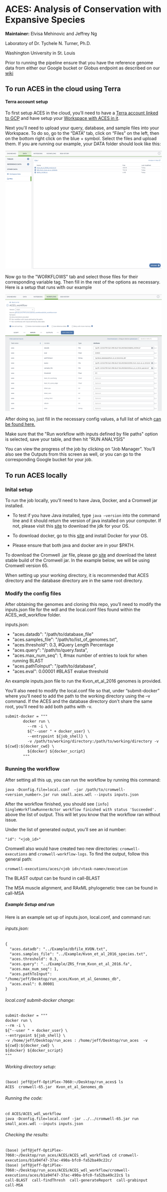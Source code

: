 **<span style="text-decoration:underline;"><h1>ACES: Analysis of Conservation with Expansive Species</h1></span>** 
  

**Maintainer:** Elvisa Mehinovic and Jeffrey Ng 

Laboratory of Dr. Tychele N. Turner, Ph.D.

Washington University in St. Louis 


   
Prior to running the pipeline ensure that you have the reference genome data from either our Google bucket or Globus endpoint as described on our [wiki](https://github.com/TNTurnerLab/ACES/wiki/Retrieving-Reference-Genome-Data)

 

## To run ACES in the cloud using Terra

#### Terra account setup

To first setup ACES in the cloud, you’ll need to have a [Terra account linked to GCP](https://github.com/TNTurnerLab/ACES/wiki/Setting-Up-Your-Terra-Cloud-Account) and have setup your [Workspace with ACES in it](https://github.com/TNTurnerLab/ACES/wiki/Setting-Up-Your-Workspace-with-ACES).  


Next you'll need to upload your query, database, and sample files into your Workspace.  To do so, go to the “DATA” tab, click on “Files” on the left, then on the bottom right click on the blue + symbol.  Select the files and upload them.  If you are running our example, your DATA folder should look like this:

![](https://github.com/TNTurnerLab/ACES/blob/master/images/terra_data_setup.png)

Now go to the "WORKFLOWS" tab and select those files for their corresponding variable tag.  Then fill in the rest of the options as necessary.  Here is a setup that runs with our example

![](https://github.com/TNTurnerLab/ACES/blob/master/images/terra_default_settings.png)

After doing so, just fill in the necessary config values, a full list of which [can be found here.](https://github.com/TNTurnerLab/ACES/wiki/Config-File-Details) 

Make sure that the "Run workflow with inputs defined by file paths" option is selected, save your table, and then hit "RUN ANALYSIS"

You can view the progress of the job by clicking on “Job Manager”.  You’ll also see the Outputs from this screen as well, or you can go to the corresponding Google bucket for your job.

## To run ACES locally 

  
### Inital setup 

  
To run the job locally, you’ll need to have Java, Docker, and a Cromwell jar installed.  

* To test if you have Java installed, type `java –version` into the command line and it should return the version of java installed on your computer.   If not, please visit this [site](https://docs.oracle.com/en/java/javase/index.html) to download the jdk for your OS.  

* To download docker, go to this [site](https://docs.docker.com/get-docker/) and install Docker for your OS.  
  

* Please ensure that both java and docker are in your $PATH.  


To download the Cromwell .jar file, please go [site](https://github.com/broadinstitute/cromwell/releases) and download the latest stable build of the Cromwell jar.  In the example below, we will be using Cromwell version 65.  
   

When setting up your working directory, it is recommended that ACES directory and the database directory are in the same root directory. 

### Modify the config files 


After obtaining the genomes and cloning this repo, you’ll need to modify the inputs.json file for the wdl and the local.conf files found within the ACES_wdl_workflow folder.  


inputs.json:  

* "aces.datadb": "/path/to/database_file"   
* "aces.samples_file": "/path/to/list_of_genomes.txt",  
* "aces.threshold": 0.3, #Query Length Percentage  
* "aces.query": "/path/to/query.fasta",  
* "aces.max_num_seq": 1, #max number of entries to look for when running BLAST  
* "aces.pathToInput": "/path/to/database",  
* "aces.eval": 0.00001 #BLAST evalue threshold  

An example inputs.json file to run the Kvon_et_al_2016 genomes is provided.  


You’ll also need to modify the local.conf file so that, under “submit-docker” where you’ll need to add the path to the working directory using the –v command.   If the ACES and the database directory don't share the same root, you'll need to add both paths with -v. 

``` 
submit-docker = """ 
        docker run \ 
          --rm -i \ 
          ${"--user " + docker_user} \ 
          --entrypoint ${job_shell} \
          -v /path/to/working/directory:/path/to/working/directory -v ${cwd}:${docker_cwd} \ 
          ${docker} ${docker_script} 
        """ 
``` 

  

### Running the workflow 

After setting all this up, you can run the workflow by running this command:   

``` 
java -Dconfig.file=local.conf  –jar /path/to/cromwell-<version_number>.jar run small.aces.wdl --inputs inputs.json  
``` 
After the workflow finished, you should see `[info] SingleWorkflowRunnerActor workflow finished with status 'Succeeded'.`  above the list of output. This will let you know that the workflow ran without issue. 

Under the list of generated output, you'll see an id number: 
``` 
"id": "<job_id>" 
``` 

Cromwell also would have created two new directories:  `cromwell-executions` and `cromwell-workflow-logs`.  To find the output, follow this general path: 

  

``` 
cromwell-executions/aces/<job id>/<task-name>/execution  
``` 

The BLAST output can be found in call-BLAST  

  

The MSA muscle alignment, and RAxML phylogenetic tree can be found in call-MSA  

  

##### Example Setup and run 

  

Here is an example set up of inputs.json, local.conf, and command run:  

  

###### inputs.json:  

``` 
{  
  "aces.datadb": "../Example/dbfile_KVON.txt", 
  "aces.samples_file": "../Example/Kvon_et_al_2016_species.txt",  
  "aces.threshold": 0.3,  
  "aces.query": "../Example/ZRS_from_Kvon_et_al_2016.fa",  
  "aces.max_num_seq": 1,  
  "aces.pathToInput": "/home/jeff/Desktop/run_aces/Kvon_et_al_Genomes_db",  
  "aces.eval": 0.00001  
} 
``` 

  

###### local.conf submit-docker change:    

``` 
submit-docker = """  
docker run \  
--rm -i \  
${"--user " + docker_user} \  
--entrypoint ${job_shell} \  
-v /home/jeff/Desktop/run_aces : /home/jeff/Desktop/run_aces  -v ${cwd}:${docker_cwd} \  
${docker} ${docker_script}  
"""  
``` 

  

  

###### Working directory setup:  

``` 
(base) jeff@jeff-OptiPlex-7060:~/Desktop/run_aces$ ls  
ACES  cromwell-65.jar  Kvon_et_al_Genomes_db  
``` 

###### Running the code: 

  

```
cd ACES/ACES_wdl_workflow  
java -Dconfig.file=local.conf -jar ../../cromwell-65.jar run small_aces.wdl --inputs inputs.json  
``` 

  

###### Checking the results: 

  

``` 
(base) jeff@jeff-OptiPlex-7060:~/Desktop/run_aces/ACES/ACES_wdl_workflow$ cd cromwell-executions/b1a94f47-37ac-490a-bfc0-fa52ba49c22c/ 
(base) jeff@jeff-OptiPlex-7060:~/Desktop/run_aces/ACES/ACES_wdl_workflow/cromwell-executions/aces/b1a94f47-37ac-490a-bfc0-fa52ba49c22c$ ls 
call-BLAST  call-findThresh  call-generateReport  call-grabinput  call-MSA 
```
